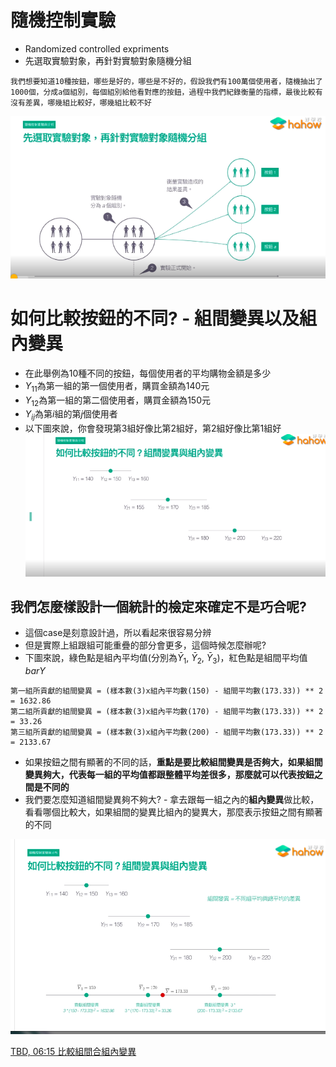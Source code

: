 # 隨機控制實驗
* Randomized controlled expriments
* 先選取實驗對象，再針對實驗對象隨機分組
```
我們想要知道10種按鈕，哪些是好的，哪些是不好的，假設我們有100萬個使用者，隨機抽出了1000個，分成a個組別，每個組別給他看對應的按鈕，過程中我們紀錄衡量的指標，最後比較有沒有差異，哪幾組比較好，哪幾組比較不好
```
<img src='./images/chp4_1.png'></img>

# 如何比較按鈕的不同? - 組間變異以及組內變異
* 在此舉例為10種不同的按鈕，每個使用者的平均購物金額是多少
* $Y_{11}$為第一組的第一個使用者，購買金額為140元
* $Y_{12}$為第一組的第二個使用者，購買金額為150元
* $Y_{ij}$為第$i$組的第$j$個使用者
* 以下圖來說，你會發現第3組好像比第2組好，第2組好像比第1組好
<img src='./images/chp4_2.png'></img>

## 我們怎麼樣設計一個統計的檢定來確定不是巧合呢?
* 這個case是刻意設計過，所以看起來很容易分辨
* 但是實際上組跟組可能重疊的部分會更多，這個時候怎麼辦呢?
* 下圖來說，綠色點是組內平均值(分別為$\bar{Y}_1$, $\bar{Y}_2$, $\bar{Y}_3$)，紅色點是組間平均值$bar{Y}$
```
第一組所貢獻的組間變異 = (樣本數(3)x組內平均數(150) - 組間平均數(173.33)) ** 2 = 1632.86
第二組所貢獻的組間變異 = (樣本數(3)x組內平均數(170) - 組間平均數(173.33)) ** 2 = 33.26
第三組所貢獻的組間變異 = (樣本數(3)x組內平均數(200) - 組間平均數(173.33)) ** 2 = 2133.67
```
* 如果按鈕之間有顯著的不同的話，**重點是要比較組間變異是否夠大，如果組間變異夠大，代表每一組的平均值都跟整體平均差很多，那麼就可以代表按鈕之間是不同的**
* 我們要怎麼知道組間變異夠不夠大? - 拿去跟每一組之內的**組內變異**做比較，看看哪個比較大，如果組間的變異比組內的變異大，那麼表示按鈕之間有顯著的不同

<img src='./images/chp4_3.png'></img>

[TBD, 06:15 比較組間合組內變異](https://hahow.in/courses/5b0c13932ea496001e2387b9/discussions?item=5b194194567cc1001e4067ca)